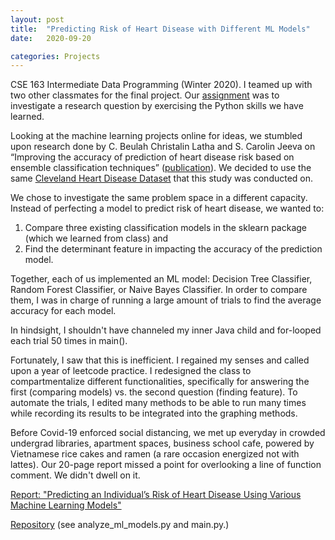 ```yaml
---
layout: post
title:  "Predicting Risk of Heart Disease with Different ML Models"
date:   2020-09-20

categories: Projects
---
```


CSE 163 Intermediate Data Programming (Winter 2020). I teamed up with two other classmates for the final project. Our [assignment](https://courses.cs.washington.edu/courses/cse163/20wi/project/overview.html) was to investigate a research question by exercising the Python skills we have learned. 

Looking at the machine learning projects online for ideas, we stumbled upon research done by C. Beulah Christalin Latha and S. Carolin Jeeva on “Improving the accuracy of prediction of heart disease risk based on ensemble classification techniques” ([publication](https://www.sciencedirect.com/science/article/pii/S235291481830217X)). We decided to use the same [Cleveland Heart Disease Dataset](https://archive.ics.uci.edu/ml/datasets/Heart+Disease) that this study was conducted on. 

We chose to investigate the same problem space in a different capacity. Instead of perfecting a model to predict risk of heart disease, we wanted to:

1. Compare three existing classification models in the sklearn package (which we learned from class) and
2. Find the determinant feature in impacting the accuracy of the prediction model.

Together, each of us implemented an ML model: Decision Tree Classifier, Random Forest Classifier, or Naive Bayes Classifier. In order to compare them, I was in charge of running a large amount of trials to find the average accuracy for each model. 

In hindsight, I shouldn't have channeled my inner Java child and for-looped each trial 50 times in main(). 

Fortunately, I saw that this is inefficient. I regained my senses and called upon a year of leetcode practice. I redesigned the class to compartmentalize different functionalities, specifically for answering the first (comparing models) vs. the second question (finding feature). To automate the trials, I edited many methods to be able to run many times while recording its results to be integrated into the graphing methods.  

Before Covid-19 enforced social distancing, we met up everyday in crowded undergrad libraries, apartment spaces, business school cafe, powered by Vietnamese rice cakes and ramen (a rare occasion energized not with lattes). Our 20-page report missed a point for overlooking a line of function comment. We didn't dwell on it.


[Report: "Predicting an Individual’s Risk of Heart Disease Using Various Machine Learning Models"](../../../../assets/Project_Part_2.pdf)

[Repository](https://github.com/yunweiliang/cse163-final-project) (see analyze_ml_models.py and main.py.)
